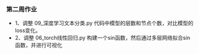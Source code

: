 ### 第二周作业
- 1、调整 09_深度学习文本分类.py 代码中模型的层数和节点个数，对比模型的loss变化。
- 2、调整 06_torch线性回归.py 构建一个sin函数，然后通过多层网络拟合sin函数，并进行可视化
